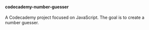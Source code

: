 #### codecademy-number-guesser
A Codecademy project focused on JavaScript. The goal is to create a number guesser.

